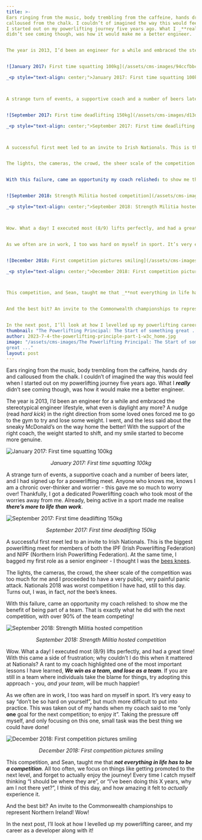 ```yaml
---
title: >-
Ears ringing from the music, body trembling from the caffeine, hands dry and
calloused from the chalk. I couldn’t of imagined the way this would feel when
I started out on my powerlifting journey five years ago. What I _**really**_
didn’t see coming though, was how it would make me a better engineer.


The year is 2013, I’d been an engineer for a while and embraced the stereotypical engineer lifestyle, what even is daylight any more? A nudge (read _hard kick_) in the right direction from some loved ones forced me to go to the gym to try and lose some weight. I went, and the less said about the sneaky McDonald’s on the way home the better! With the support of the right coach, the weight started to shift, and my smile started to become more genuine.


![January 2017: First time squatting 100kg](/assets/cms-images/94ccfbbc-2cfc-4a94-8e95-7f9d4622af38.jpeg)

_<p style="text-align: center;">January 2017: First time squatting 100kg</p>_



A strange turn of events, a supportive coach and a number of beers later, and I had signed up for a powerlifting meet. Anyone who knows me, knows I am a chronic over-thinker and worrier - this gave me so much to worry over! Thankfully, I got a dedicated Powerlifting coach who took most of the worries away from me. Already, being active in a sport made me realise _**there’s more to life than work**_.


![September 2017: First time deadlifting 150kg](/assets/cms-images/d13d154c-a09a-41b0-a9f6-5908746f394e.png)

_<p style="text-align: center;">September 2017: First time deadlifting 150kg</p>_



A successful first meet led to an invite to Irish Nationals. This is the biggest powerlifting meet for members of both the IPF (Irish Powerlifting Federation) and NIPF (Northern Irish Powerlifting Federation). At the same time, I bagged my first role as a senior engineer - I thought I was the [bees knees](https://en.wiktionary.org/wiki/the_bee%27s_knees).


The lights, the cameras, the crowd, the sheer scale of the competition was too much for me and I proceeded to have a very public, very painful panic attack. Nationals 2018 was worst competition I have had, still to this day. Turns out, I was, in fact, _not_ the bee’s knees.


With this failure, came an opportunity my coach relished: to show me the benefit of being part of a team. That is exactly what he did with the next competition, with over 90% of the team competing!


![September 2018: Strength Militia hosted competition](/assets/cms-images/71b83f3b-8040-418a-a98a-4061563c877b.png)

_<p style="text-align: center;">September 2018: Strength Militia hosted competition</p>_



Wow. What a day! I executed most (8/9) lifts perfectly, and had a great time! With this came a side of frustration; why couldn’t I do this when it mattered at Nationals? A rant to my coach highlighted one of the most important lessons I have learned, _**We win as a team, and lose as a team**_. If you are still in a team where individuals take the blame for things, try adopting this approach - you, _and your team_, will be much happier!


As we often are in work, I too was hard on myself in sport. It’s very easy to say “don’t be so hard on yourself”, but much more difficult to put into practice. This was taken out of my hands when my coach said to me “only **one** goal for the next competition; to enjoy it”. Taking the pressure off myself, and only focusing on this one, small task was the best thing we could have done!


![December 2018: First competition pictures smiling](/assets/cms-images/dec22bfd-6eb9-40d7-87c0-6271b9fc3217.png)

_<p style="text-align: center;">December 2018: First competition pictures smiling</p>_



This competition, and Sean, taught me that _**not everything in life has to be a competition**_. All too often, we focus on things like getting promoted to the next level, and forget to actually enjoy the journey! Every time I catch myself thinking “I should be where they are”, or “I’ve been doing this X years, why am I not there yet?”, I think of this day, and how amazing it felt to _actually_ experience it.


And the best bit? An invite to the Commonwealth championships to represent Northern Ireland! Wow!


In the next post, I’ll look at how I levelled up my powerlifting career, and my career as a developer along with it!
thumbnail: "The Powerlifting Principal: The Start of something great ..."
author: 2023-7-4-the-powerlifting-principle-part-1-w3c_home.jpg
image: "/assets/cms-images/The Powerlifting Principal: The Start of something
great ..."
layout: post
---
```

Ears ringing from the music, body trembling from the caffeine, hands dry and calloused from the chalk. I couldn’t of imagined the way this would feel when I started out on my powerlifting journey five years ago. What I _**really**_ didn’t see coming though, was how it would make me a better engineer.

The year is 2013, I’d been an engineer for a while and embraced the stereotypical engineer lifestyle, what even is daylight any more? A nudge (read _hard kick_) in the right direction from some loved ones forced me to go to the gym to try and lose some weight. I went, and the less said about the sneaky McDonald’s on the way home the better! With the support of the right coach, the weight started to shift, and my smile started to become more genuine.

![January 2017: First time squatting 100kg](/assets/cms-images/94ccfbbc-2cfc-4a94-8e95-7f9d4622af38.jpeg)
_<p style="text-align: center;">January 2017: First time squatting 100kg</p>_


A strange turn of events, a supportive coach and a number of beers later, and I had signed up for a powerlifting meet. Anyone who knows me, knows I am a chronic over-thinker and worrier - this gave me so much to worry over! Thankfully, I got a dedicated Powerlifting coach who took most of the worries away from me. Already, being active in a sport made me realise _**there’s more to life than work**_.

![September 2017: First time deadlifting 150kg](/assets/cms-images/d13d154c-a09a-41b0-a9f6-5908746f394e.png)
_<p style="text-align: center;">September 2017: First time deadlifting 150kg</p>_


A successful first meet led to an invite to Irish Nationals. This is the biggest powerlifting meet for members of both the IPF (Irish Powerlifting Federation) and NIPF (Northern Irish Powerlifting Federation). At the same time, I bagged my first role as a senior engineer - I thought I was the [bees knees](https://en.wiktionary.org/wiki/the_bee%27s_knees).

The lights, the cameras, the crowd, the sheer scale of the competition was too much for me and I proceeded to have a very public, very painful panic attack. Nationals 2018 was worst competition I have had, still to this day. Turns out, I was, in fact, _not_ the bee’s knees.

With this failure, came an opportunity my coach relished: to show me the benefit of being part of a team. That is exactly what he did with the next competition, with over 90% of the team competing!

![September 2018: Strength Militia hosted competition](/assets/cms-images/71b83f3b-8040-418a-a98a-4061563c877b.png)
_<p style="text-align: center;">September 2018: Strength Militia hosted competition</p>_


Wow. What a day! I executed most (8/9) lifts perfectly, and had a great time! With this came a side of frustration; why couldn’t I do this when it mattered at Nationals? A rant to my coach highlighted one of the most important lessons I have learned, _**We win as a team, and lose as a team**_. If you are still in a team where individuals take the blame for things, try adopting this approach - you, _and your team_, will be much happier!

As we often are in work, I too was hard on myself in sport. It’s very easy to say “don’t be so hard on yourself”, but much more difficult to put into practice. This was taken out of my hands when my coach said to me “only **one** goal for the next competition; to enjoy it”. Taking the pressure off myself, and only focusing on this one, small task was the best thing we could have done!

![December 2018: First competition pictures smiling](/assets/cms-images/dec22bfd-6eb9-40d7-87c0-6271b9fc3217.png)
_<p style="text-align: center;">December 2018: First competition pictures smiling</p>_


This competition, and Sean, taught me that _**not everything in life has to be a competition**_. All too often, we focus on things like getting promoted to the next level, and forget to actually enjoy the journey! Every time I catch myself thinking “I should be where they are”, or “I’ve been doing this X years, why am I not there yet?”, I think of this day, and how amazing it felt to _actually_ experience it.

And the best bit? An invite to the Commonwealth championships to represent Northern Ireland! Wow!

In the next post, I’ll look at how I levelled up my powerlifting career, and my career as a developer along with it!
